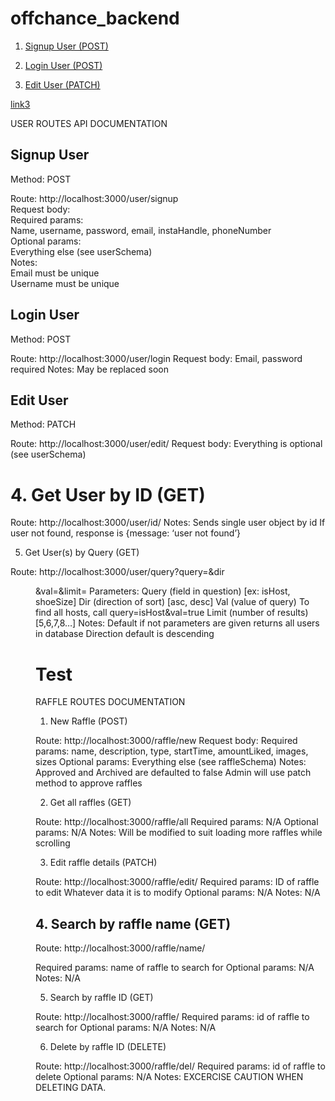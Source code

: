 # offchance_backend
1. [Signup User (POST)](#signup-user)

2. [Login User (POST)](#login-user)

3. [Edit User (PATCH)](#edit-user)


[link3](#test)


USER ROUTES API DOCUMENTATION

## Signup User  
Method: POST  

Route: http://localhost:3000/user/signup  
Request body:  
Required params:  
        Name, username, password, email, instaHandle, phoneNumber  
Optional params:  
        Everything else (see userSchema)  
Notes:  
        Email must be unique  
        Username must be unique  

## Login User
Method: POST

Route: http://localhost:3000/user/login
Request body:
Email, password required
Notes:
May be replaced soon

## Edit User
Method: PATCH

Route: http://localhost:3000/user/edit/<id>
Request body:
Everything is optional (see userSchema)

# 4. Get User by ID (GET)

Route: http://localhost:3000/user/id/<id>
Notes:
Sends single user object by id
If user not found, response is {message: ‘user not found’}

5. Get User(s) by Query (GET)

Route: http://localhost:3000/user/query?query=<query>&dir<dir>&val=<val>&limit=<limit>
Parameters:
Query (field in question) [ex: isHost, shoeSize]
Dir (direction of sort) [asc, desc]
Val (value of query) 
To find all hosts, call query=isHost&val=true
Limit (number of results) [5,6,7,8…]
Notes:
Default if not parameters are given returns all users in database
Direction default is descending

# Test
RAFFLE ROUTES DOCUMENTATION

1. New Raffle (POST)

Route: http://localhost:3000/raffle/new
Request body:
Required params:
        name,
        description,
        type,
        startTime,
        amountLiked,
        images,
        sizes
Optional params:
        Everything else (see raffleSchema)
Notes:
        Approved and Archived are defaulted to false
        Admin will use patch method to approve raffles


2. Get all raffles (GET)

Route: http://localhost:3000/raffle/all
Required params: 
        N/A
Optional params:
        N/A
Notes:
        Will be modified to suit loading more raffles while scrolling


3. Edit raffle details (PATCH)

Route: http://localhost:3000/raffle/edit/<id>
Required params: 
        ID of raffle to edit
        Whatever data it is to modify
Optional params:
        N/A
Notes:
        N/A

## 4. Search by raffle name (GET)

Route: http://localhost:3000/raffle/name/<search>
Required params: 
        name of raffle to search for
Optional params:
        N/A
Notes:
        N/A

5. Search by raffle ID (GET)

Route: http://localhost:3000/raffle/<id>
Required params: 
        id of raffle to search for
Optional params:
        N/A
Notes:
        N/A

6. Delete by raffle ID (DELETE)

Route: http://localhost:3000/raffle/del/<id>
Required params: 
        id of raffle to delete
Optional params:
        N/A
Notes:
        EXCERCISE CAUTION WHEN DELETING DATA.